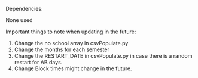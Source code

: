 
Dependencies:

None used


Important things to note when updating in the future:

1. Change the no school array in csvPopulate.py
2. Change the months for each semester
3. Change the RESTART_DATE in csvPopulate.py in case there is a random restart for AB days.
4. Change Block times might change in the future. 

